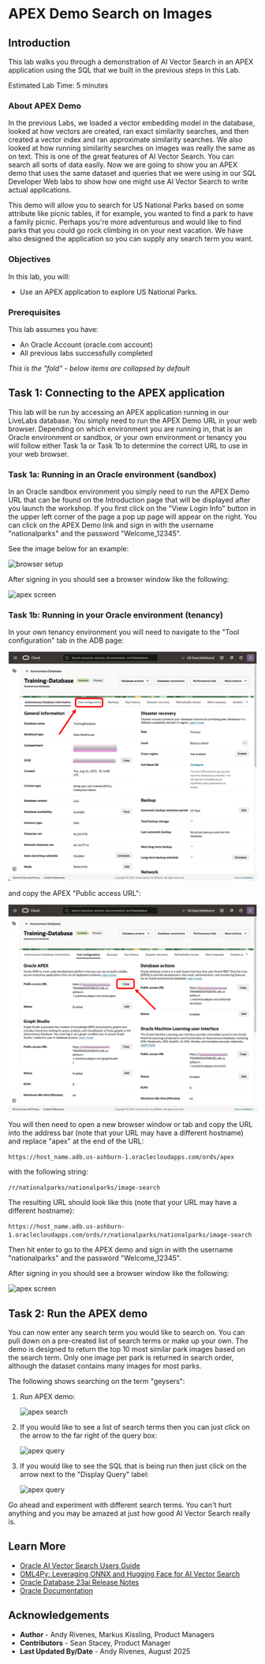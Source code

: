 # APEX Demo Search on Images

## Introduction

This lab walks you through a demonstration of AI Vector Search in an APEX application using the SQL that we built in the previous steps in this Lab.

Estimated Lab Time: 5 minutes

### About APEX Demo

In the previous Labs, we loaded a vector embedding model in the database, looked at how vectors are created, ran exact similarity searches, and then created a vector index and ran approximate similarity searches. We also looked at how running similarity searches on images was really the same as on text. This is one of the great features of AI Vector Search. You can search all sorts of data easily. Now we are going to show you an APEX demo that uses the same dataset and queries that we were using in our SQL Developer Web labs to show how one might use AI Vector Search to write actual applications.

This demo will allow you to search for US National Parks based on some attribute like picnic tables, if for example, you wanted to find a park to have a family picnic. Perhaps you're more adventurous and would like to find parks that you could go rock climbing in on your next vacation. We have also designed the application so you can supply any search term you want.


### Objectives

In this lab, you will:

* Use an APEX application to explore US National Parks.


### Prerequisites

This lab assumes you have:
* An Oracle Account (oracle.com account)
* All previous labs successfully completed


*This is the "fold" - below items are collapsed by default*


## Task 1: Connecting to the APEX application

This lab will be run by accessing an APEX application running in our LiveLabs database. You simply need to run the APEX Demo URL in your web browser. Depending on which environment you are running in, that is an Oracle environment or sandbox, or your own environment or tenancy you will follow either Task 1a or Task 1b to determine the correct URL to use in your web browser.


### Task 1a: Running in an Oracle environment (sandbox)

In an Oracle sandbox environment you simply need to run the APEX Demo URL that can be found on the Introduction page that will be displayed after you launch the workshop. If you first click on the "View Login Info" button in the upper left corner of the page a pop up page will appear on the right. You can click on the APEX Demo link and sign in with the username "nationalparks" and the password "Welcome_12345".

See the image below for an example:

![browser setup](images/browser_setup.png " ")

After signing in you should see a browser window like the following:

 ![apex screen](images/apex_initial_screen.png " ")


### Task 1b: Running in your Oracle environment (tenancy)

In your own tenancy environment you will need to navigate to the "Tool configuration" tab in the ADB page:

![tool config](images/tool_config.png " ")

and copy the APEX "Public access URL":

![apex_url](images/apex_url.png " ")

You will then need to open a new browser window or tab and copy the URL into the address bar (note that your URL may have a different hostname) and replace "apex" at the end of the URL:

`https://host_name.adb.us-ashburn-1.oraclecloudapps.com/ords/apex`

with the following string:

`/r/nationalparks/nationalparks/image-search`

The resulting URL should look like this (note that your URL may have a different hostname):

`https://host_name.adb.us-ashburn-1.oraclecloudapps.com/ords/r/nationalparks/nationalparks/image-search`

Then hit enter to go to the APEX demo and sign in with the username "nationalparks" and the password "Welcome_12345".

After signing in you should see a browser window like the following:

 ![apex screen](images/apex_initial_screen.png " ")


## Task 2: Run the APEX demo

You can now enter any search term you would like to search on. You can pull down on a pre-created list of search terms or make up your own. The demo is designed to return the top 10 most similar park images based on the search term. Only one image per park is returned in search order, although the dataset contains many images for most parks.

The following shows searching on the term "geysers":

1. Run APEX demo:

    ![apex search](images/apex_search.png " ")

2. If you would like to see a list of search terms then you can just click on the arrow to the far right of the query box:

    ![apex query](images/apex_pulldown_screen.png " ")

3. If you would like to see the SQL that is being run then just click on the arrow next to the "Display Query" label:

    ![apex query](images/apex_query_screen.png " ")

Go ahead and experiment with different search terms. You can't hurt anything and you may be amazed at just how good AI Vector Search really is.


## Learn More

* [Oracle AI Vector Search Users Guide](https://docs.oracle.com/en/database/oracle/oracle-database/23/vecse/index.html)
* [OML4Py: Leveraging ONNX and Hugging Face for AI Vector Search](https://blogs.oracle.com/machinelearning/post/oml4py-leveraging-onnx-and-hugging-face-for-advanced-ai-vector-search)
* [Oracle Database 23ai Release Notes](https://docs.oracle.com/en/database/oracle/oracle-database/23/rnrdm/index.html)
* [Oracle Documentation](http://docs.oracle.com)

## Acknowledgements
* **Author** - Andy Rivenes, Markus Kissling, Product Managers
* **Contributors** - Sean Stacey, Product Manager
* **Last Updated By/Date** - Andy Rivenes, August 2025

